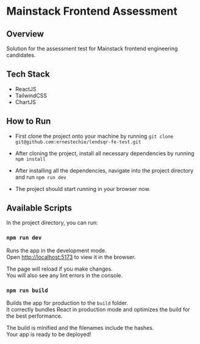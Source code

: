 # Mainstack Frontend Assessment

## Overview

Solution for the assessment test for Mainstack frontend engineering candidates.

## Tech Stack

- ReactJS
- TailwindCSS
- ChartJS

## How to Run

- First clone the project onto your machine by running `git clone git@github.com:ernestechie/lendsqr-fe-test.git`

- After cloning the project, install all necessary dependencies by running
  `npm install`

- After installing all the dependencies, navigate into the project directory and run
  `npm run dev`

- The project should start running in your browser now.

## Available Scripts

In the project directory, you can run:

### `npm run dev`

Runs the app in the development mode.\
Open [http://localhost:5173](http://localhost:5173) to view it in the browser.

The page will reload if you make changes.\
You will also see any lint errors in the console.

<!-- ### `npm test`

Launches the test runner in the interactive watch mode. -->

### `npm run build`

Builds the app for production to the `build` folder.\
It correctly bundles React in production mode and optimizes the build for the best performance.

The build is minified and the filenames include the hashes.\
Your app is ready to be deployed!

<!-- ## Tests

- Tests for this project are located in the `src/__tests__/` directory
- To run the tests, navigate to the project folder and run
  `npm run test` -->

